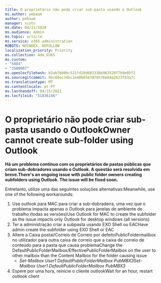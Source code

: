 ```yaml
---
title: O proprietário não pode criar sub-pasta usando o Outlook
ms.author: pebaum
author: pebaum
manager: scotv
ms.date: 04/21/2020
ms.audience: Admin
ms.topic: article
ms.service: o365-administration
ROBOTS: NOINDEX, NOFOLLOW
localization_priority: Priority
ms.collection: Adm_O365
ms.custom:
- "5884"
- "3500007"
ms.openlocfilehash: b2ab7b60bc521fd28d68333bb963528f7b9e05f2
ms.sourcegitcommit: 8bc60ec34bc1e40685e3976576e04a2623f63a7c
ms.translationtype: MT
ms.contentlocale: pt-PT
ms.lasthandoff: 04/15/2021
ms.locfileid: "51836146"
---
```

# <a name="owner-cannot-create-sub-folder-using-outlook"></a><span data-ttu-id="6809e-102">O proprietário não pode criar sub-pasta usando o Outlook</span><span class="sxs-lookup"><span data-stu-id="6809e-102">Owner cannot create sub-folder using Outlook</span></span>

<span data-ttu-id="6809e-103">**Há um problema contínuo com os proprietários de pastas públicas que criam sub-dobradores usando o Outlook. A questão será resolvida em breve.**</span><span class="sxs-lookup"><span data-stu-id="6809e-103">**There's an ongoing issue with public folder owners creating subfolders using Outlook. The issue will be fixed soon.**</span></span>

<span data-ttu-id="6809e-104">Entretanto, utilize uma das seguintes soluções alternativas:</span><span class="sxs-lookup"><span data-stu-id="6809e-104">Meanwhile, use one of the following workarounds:</span></span>

1. <span data-ttu-id="6809e-105">Use outlook para MAC para criar a sub-dobradeira, uma vez que o problema impacta apenas o Outlook para janelas de ambiente de trabalho (todas as versões)</span><span class="sxs-lookup"><span data-stu-id="6809e-105">Use Outlook for MAC to create the subfolder as the issue impacts only Outlook for desktop windows (all versions)</span></span>
2. <span data-ttu-id="6809e-106">Ter a administração criar a subpasta usando EXO Shell ou EAC</span><span class="sxs-lookup"><span data-stu-id="6809e-106">Have admin create the subfolder using EXO Shell or EAC</span></span>
3. <span data-ttu-id="6809e-107">Altere a Caixa postal/Correio de Correio por defeitoPublicFoldermailbox no utilizador para outra caixa de correio que a caixa de correio de conteúdo para a pasta que causa problema</span><span class="sxs-lookup"><span data-stu-id="6809e-107">Change the DefaultPublicFolderMailbox/EffectivePublicFolderMailbox on the user to other mailbox than the Content Mailbox for the folder causing issue</span></span>  
    - <span data-ttu-id="6809e-108">*Set-Mailbox User1 DefaultPublicFolderMailbox PubMBX3*</span><span class="sxs-lookup"><span data-stu-id="6809e-108">*Set-Mailbox User1 DefaultPublicFolderMailbox PubMBX3*</span></span>
4. <span data-ttu-id="6809e-109">Espere por uma hora, reinicie o cliente outlook</span><span class="sxs-lookup"><span data-stu-id="6809e-109">Wait for an hour, restart outlook client</span></span>